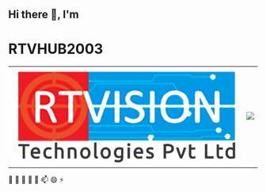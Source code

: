 ## Hi there 👋, I'm

# RTVHUB2003
<Table align='center'>
  <tr>
    <td>
      <img src='/logo.png'>
    </td>
    <td>
      <img src='https://github-readme-stats.vercel.app/api?username=rtvhub2003&show_icons=true&theme=transparent'>
    </td>
  </tr>
</Table>

🔭 🌱 👯 🤔 💬 📫 😄 ⚡
